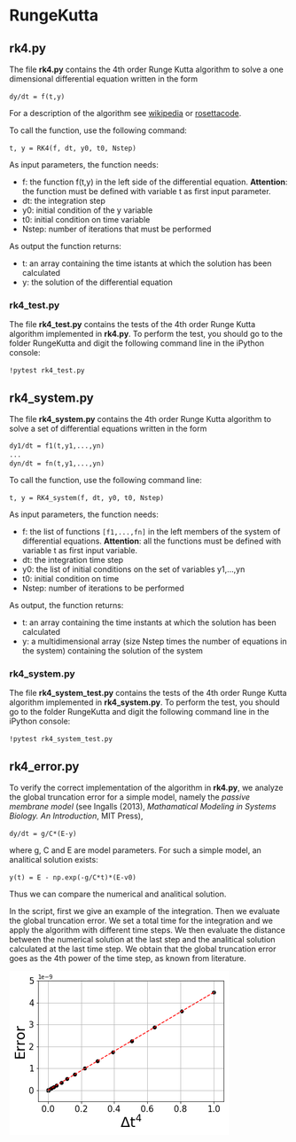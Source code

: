 # RungeKutta

## rk4.py

The file **rk4.py** contains the 4th order Runge Kutta algorithm to solve a one dimensional differential equation written in the form

`dy/dt = f(t,y)`

For a description of the algorithm see  [wikipedia](https://en.wikipedia.org/wiki/Runge–Kutta_methods) or [rosettacode](https://rosettacode.org/wiki/Runge-Kutta_method).

To call the function, use the following command:

`t, y = RK4(f, dt, y0, t0, Nstep)`

As input parameters, the function needs:
* f: the function f(t,y) in the left side of the differential equation. **Attention**: the function must be defined with variable t as first input parameter.
* dt: the integration step
* y0: initial condition of the y variable
* t0: initial condition on time variable
* Nstep: number of iterations that must be performed

As output the function returns:
* t: an array containing the time istants at which the solution has been calculated
* y: the solution of the differential equation

### rk4_test.py

The file **rk4_test.py** contains the tests of the 4th order Runge Kutta algorithm implemented in **rk4.py**. To perform the test, you should go to the folder RungeKutta and digit the following command line in the iPython console:

`!pytest rk4_test.py`

## rk4_system.py

The file **rk4_system.py** contains the 4th order Runge Kutta algorithm to solve a set of differential equations written in the form

``` 
dy1/dt = f1(t,y1,...,yn)
...
dyn/dt = fn(t,y1,...,yn)
```

To call the function, use the following command line:

`t, y = RK4_system(f, dt, y0, t0, Nstep)`

As input parameters, the function needs:
* f: the list of functions `[f1,...,fn]` in the left members of the system of differential equations. **Attention**: all the functions must be defined with variable t as first input variable. 
* dt: the integration time step
* y0: the list of initial conditions on the set of variables y1,...,yn
* t0: initial condition on time
* Nstep: number of iterations to be performed

As output, the function returns:
* t: an array containing the time instants at which the solution has been calculated
* y: a multidimensional array (size Nstep times the number of equations in the system) containing the solution of the system

### rk4_system.py

The file **rk4_system_test.py** contains the tests of the 4th order Runge Kutta algorithm implemented in **rk4_system.py**. To perform the test, you should go to the folder RungeKutta and digit the following command line in the iPython console:

`!pytest rk4_system_test.py`

## rk4_error.py

To verify the correct implementation of the algorithm in **rk4.py**, we analyze the global truncation error for a simple model, namely the *passive membrane model* (see Ingalls (2013), *Mathamatical Modeling in Systems Biology. An Introduction*, MIT Press),

`dy/dt = g/C*(E-y)`

where g, C and E are model parameters. For such a simple model, an analitical solution exists:

`y(t) = E - np.exp(-g/C*t)*(E-v0)`

Thus we can compare the numerical and analitical solution. 

In the script, first we give an example of the integration. Then we evaluate the global truncation error. We set a total time for the integration and we apply the algorithm with different time steps.
We then evaluate the distance between the numerical solution at the last step and the analitical solution calculated at the last time step. 
We obtain that the global truncation error goes as the 4th power of the time step, as known from literature. 

![alt text](https://github.com/michelestofella/morris/blob/master/Images/rungekutta_error.png)

